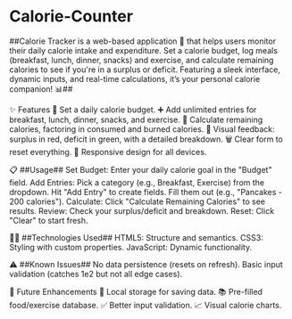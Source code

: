 # Calorie-Counter

##Calorie Tracker is a web-based application 🚀 that helps users monitor their daily calorie intake and expenditure. Set a calorie budget, log meals (breakfast, lunch, dinner, snacks) and exercise, and calculate remaining calories to see if you're in a surplus or deficit. Featuring a sleek interface, dynamic inputs, and real-time calculations, it’s your personal calorie companion! 📊##

✨ Features
🥗 Set a daily calorie budget.
➕ Add unlimited entries for breakfast, lunch, dinner, snacks, and exercise.
🧮 Calculate remaining calories, factoring in consumed and burned calories.
🎨 Visual feedback: surplus in red, deficit in green, with a detailed breakdown.
🗑️ Clear form to reset everything.
📱 Responsive design for all devices.

📋 ##Usage##
Set Budget: Enter your daily calorie goal in the "Budget" field.
Add Entries:
Pick a category (e.g., Breakfast, Exercise) from the dropdown.
Hit "Add Entry" to create fields.
Fill them out (e.g., "Pancakes - 200 calories").
Calculate: Click "Calculate Remaining Calories" to see results.
Review: Check your surplus/deficit and breakdown.
Reset: Click "Clear" to start fresh.

🧑‍💻 ##Technologies Used##
HTML5: Structure and semantics.
CSS3: Styling with custom properties.
JavaScript: Dynamic functionality.

⚠️ ##Known Issues##
No data persistence (resets on refresh).
Basic input validation (catches 1e2 but not all edge cases).

🚀 Future Enhancements
💾 Local storage for saving data.
📚 Pre-filled food/exercise database.
✅ Better input validation.
📈 Visual calorie charts.

